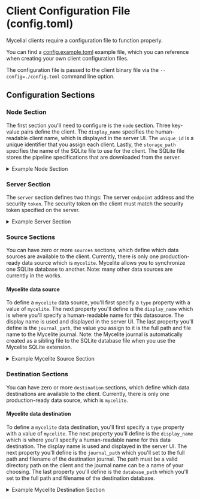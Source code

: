 # Client Configuration File (config.toml)

Mycelial clients require a configuration file to function properly.

You can find a [config.example.toml](client/config.example.toml) example file,
which you can reference when creating your own client configuration files.

The configuration file is passed to the client binary file via the
`--config=./config.toml` command line option. 

## Configuration Sections

### Node Section

The first section you'll need to configure is the `node` section. Three
key-value pairs define the client. The `display_name` specifies the
human-readable client name, which is displayed in the server UI. The `unique_id`
is a unique identifier that you assign each client. Lastly, the `storage_path`
specifies the name of the SQLite file to use for the client. The SQLite file 
stores the pipeline specifications that are downloaded from the server.

<details>
  <summary>Example Node Section</summary>

```toml
[node]
display_name = "Client ABC"
unique_id = "client_abc"
storage_path = "client.sqlite"
```
</details>

### Server Section

The `server` section defines two things: The server `endpoint` address and the
security `token`. The security token on the client must match the security token
specified on the server.

<details>
  <summary>Example Server Section</summary>

```toml
[server]
endpoint = "http://localhost:8080"
token = "my security token"
```
</details>

### Source Sections

You can have zero or more `sources` sections, which define which data sources
are available to the client. Currently, there is only one production-ready data
source which is `mycelite`. Mycelite allows you to synchronize one SQLite 
database to another. Note: many other data sources are currently in the works.

#### Mycelite data source

To define a `mycelite` data source, you'll first specify a `type` property with
a value of `mycelite`. The next property you'll define is the `display_name`
which is where you'll specify a human-readable name for this datasource. The
display name is used and displayed in the server UI. The last property you'll
define is the `journal_path`, the value you assign to it is the full path and
file name to the Mycelite journal. Note: the Mycelite journal is automatically
created as a sibling file to the SQLite database file when you use the Mycelite
SQLite extension.

<details>
  <summary>Example Mycelite Source Section</summary>

```toml
[[sources]]
type = "mycelite"
display_name = "Objects Detected"
journal_path = "/tmp/objects_source.sqlite.mycelial"
```
</details>

### Destination Sections

You can have zero or more `destination` sections, which define which data
destinations are available to the client. Currently, there is only one
production-ready data source, which is `mycelite`.

#### Mycelite data destination

To define a `mycelite` data destination, you'll first specify a `type` property
with a value of `mycelite`. The next property you'll define is the
`display_name` which is where you'll specify a human-readable name for this 
data destination. The display name is used and displayed in the server UI. The
next property you'll define is the `journal_path` which you'll set to the full
path and filename of the destination journal. The path must be a valid directory
path on the client and the journal name can be a name of your choosing. The last
property you'll define is the `database_path` which you'll set to the full path
and filename of the destination database.

<details>
  <summary>Example Mycelite Destination Section</summary>

```toml
[[destinations]]
type = "mycelite"
display_name = "Objects Detected"
journal_path = "/tmp/objects_dest.sqlite.mycelial"
database_path = "/tmp/hydrated_db.sqlite"
```
</details>
